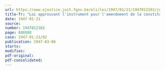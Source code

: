 ```yaml
---
url: https://www.ejustice.just.fgov.be/eli/loi/1947/01/21/1947012102/justel
title-fr: "Loi approuvant l'instrument pour l'amendement de la constitution de l'Organisation internationale du travail"
date: 1947-01-21
source:
number: 1947012102
page: 888888
case: 1947-01-21/02
publication: 1947-03-06
starts:
modifies:
pdf-original:
pdf-consolidated:
---
```


